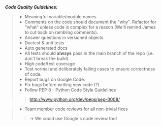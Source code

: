 _**Code Quality Guidelines:**_
> - Meaningful variable/module names <br />
> - Comments on the code should document the "why". Refactor for "what" unless code is complex for a reason (We'll remind James to cut back on rambling comments). <br />
> - Answer questions in versioned objects <br />
> - Doctest & unit tests <br />
> - Auto generated docs <br />
> - All tests should **always** pass in the main branch of the repo (i.e. don't break the build) <br />
> - High code/test coverage <br />
> - Test normal and deliberately failing cases to ensure correctness of code.  <br />
> - Report bugs on Google Code. <br />
> - Fix bugs before writing new code (?) <br />
> - Follow PEP 8 - Python Code Style Guidelines
> > http://www.python.org/dev/peps/pep-0008/ <br />

> - Team member code reviews for all non-trivial fixes
> > -> We could use Google's code review tool <br />